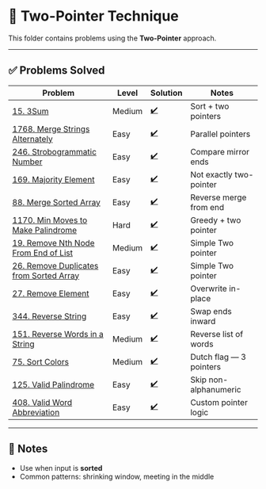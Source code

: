 # 🧭 Two-Pointer Technique

This folder contains problems using the **Two-Pointer** approach.

---

## ✅ Problems Solved

| Problem | Level | Solution | Notes |
|--------|--------|----------|-------|
| [15. 3Sum](https://leetcode.com/problems/3sum/) | Medium | [✔️](./Solutions/3Sum.py) | Sort + two pointers |
| [1768. Merge Strings Alternately](https://leetcode.com/problems/merge-strings-alternately/) | Easy | [✔️](Solutions/Merge_Strings_Alternately,py) | Parallel pointers |
| [246. Strobogrammatic Number](https://leetcode.com/problems/strobogrammatic-number/) | Easy | [✔️](./Solutions/is_strobogrammatic.py) | Compare mirror ends |
| [169. Majority Element](https://leetcode.com/problems/majority-element/) | Easy | [✔️](./Solutions/majority_element.py) | Not exactly two-pointer |
| [88. Merge Sorted Array](https://leetcode.com/problems/merge-sorted-array/) | Easy | [✔️](./Solutions/merge_sorted_array.py) | Reverse merge from end |
| [1170. Min Moves to Make Palindrome](https://leetcode.com/problems/minimum-number-of-moves-to-make-palindrome/) | Hard | [✔️](./Solutions/min_moves_to_make_palindrome.py) | Greedy + two pointer |
| [19. Remove Nth Node From End of List](https://leetcode.com/problems/remove-nth-node-from-end-of-list/) | Medium | [✔️](./Solutions/remove-nth-node-from-end-of-list.py) |Simple Two pointer |
| [26. Remove Duplicates from Sorted Array](https://leetcode.com/problems/remove-duplicates-from-sorted-array/) | Easy | [✔️](./Solutions/remove_duplicates_from_sorted_array.py) | Simple Two pointer |
| [27. Remove Element](https://leetcode.com/problems/remove-element/) | Easy | [✔️](./Solutions/remove_element.py) | Overwrite in-place |
| [344. Reverse String](https://leetcode.com/problems/reverse-string/) | Easy | [✔️](./Solutions/reverse_string.py) | Swap ends inward |
| [151. Reverse Words in a String](https://leetcode.com/problems/reverse-words-in-a-string/) | Medium | [✔️](./Solutions/reverse_words_in_a_string.py.py) | Reverse list of words |
| [75. Sort Colors](https://leetcode.com/problems/sort-colors/) | Medium | [✔️](./Solutions/sort_colors.py) | Dutch flag — 3 pointers |
| [125. Valid Palindrome](https://leetcode.com/problems/valid-palindrome/) | Easy | [✔️](./Solutions/valid_palindrome.py) | Skip non-alphanumeric |
| [408. Valid Word Abbreviation](https://leetcode.com/problems/valid-word-abbreviation/) | Easy | [✔️](./Solutions/valid_word_abbreviation.py) | Custom pointer logic |


---

## 📝 Notes

- Use when input is **sorted**
- Common patterns: shrinking window, meeting in the middle
